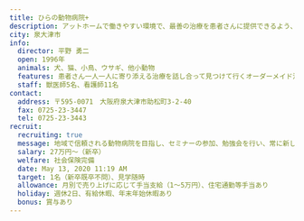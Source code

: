 ```yaml
---
title: ひらの動物病院+
description: アットホームで働きやすい環境で、最善の治療を患者さんに提供できるよう、スタッフ皆で向上心を持って一緒に勉強しています。
city: 泉大津市
info:
  director: 平野 勇二
  open: 1996年
  animals: 犬、猫、小鳥、ウサギ、他小動物
  features: 患者さん一人一人に寄り添える治療を話し合って見つけて行くオーダーメイド治療を目指しています。
  staff: 獣医師5名、看護師11名
contact:
  address: 〒595-0071　大阪府泉大津市助松町3-2-40
  fax: 0725-23-3447
  tel: 0725-23-3443
recruit:
  recruiting: true
  message: 地域で信頼される動物病院を目指し、セミナーの参加、勉強会を行い、常に新しい技術を患者さんに提供できる様頑張っています。
  salary: 27万円〜（新卒）
  welfare: 社会保険完備
  date: May 13, 2020 11:19 AM
  target: 1名（新卒既卒不問）、見学随時
  allowance: 月別で売り上げに応じて手当支給（1〜5万円）、住宅通勤等手当あり
  holiday: 週休2日、有給休暇、年末年始休暇あり
  bonus: 賞与あり
---
```

